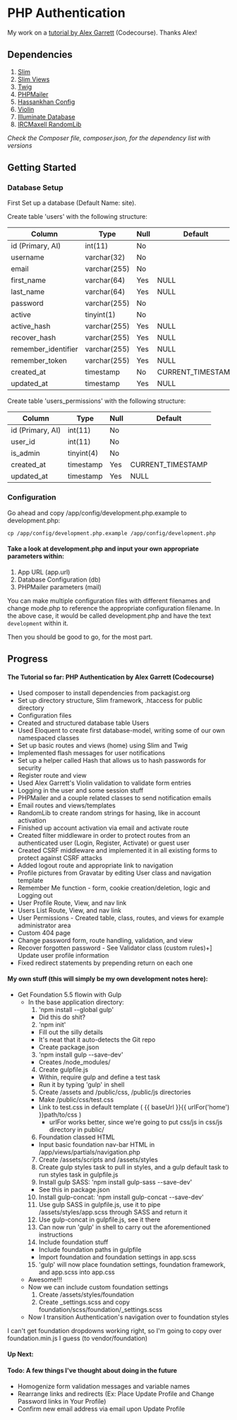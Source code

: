 # PHP Authentication
My work on a [tutorial by Alex Garrett](https://www.youtube.com/playlist?list=PLfdtiltiRHWGKUvioJly40RJZchSG2-34) (Codecourse). Thanks Alex!

## Dependencies
1. [Slim](https://github.com/slimphp/Slim)
2. [Slim Views](https://github.com/slimphp/Slim-Views)
3. [Twig](https://github.com/twigphp/Twig)
4. [PHPMailer](https://github.com/PHPMailer/PHPMailer)
5. [Hassankhan Config](https://packagist.org/packages/hassankhan/config)
6. [Violin](https://github.com/alexgarrett/violin)
7. [Illuminate Database](https://github.com/illuminate/database)
8. [IRCMaxell RandomLib](https://packagist.org/packages/ircmaxell/random-lib)

*Check the Composer file, composer.json, for the dependency list with versions*


## Getting Started
### Database Setup

First Set up a database (Default Name: site).

Create table 'users' with the following structure:

| Column              | Type         | Null | Default            |
|---------------------|--------------|------|--------------------|
| id (Primary, AI)    | int(11)      | No   |                    |
| username            | varchar(32)  | No   |                    |
| email               | varchar(255) | No   |                    |
| first_name          | varchar(64)  | Yes  | NULL               |
| last_name           | varchar(64)  | Yes  | NULL               |
| password            | varchar(255) | No   |                    |
| active              | tinyint(1)   | No   |                    |
| active_hash         | varchar(255) | Yes  | NULL               |
| recover_hash        | varchar(255) | Yes  | NULL               |
| remember_identifier | varchar(255) | Yes  | NULL               |
| remember_token      | varchar(255) | Yes  | NULL               |
| created_at          | timestamp    | No   | CURRENT_TIMESTAMP  |
| updated_at          | timestamp    | Yes  | NULL               |


Create table 'users_permissions' with the following structure:

| Column           | Type       | Null | Default            |
|------------------|------------|------|--------------------|
| id (Primary, AI) | int(11)    | No   |                    |
| user_id          | int(11)    | No   |                    |
| is_admin         | tinyint(4) | No   |                    |
| created_at       | timestamp  | Yes  | CURRENT_TIMESTAMP  |
| updated_at       | timestamp  | Yes  | NULL               |


### Configuration

Go ahead and copy /app/config/development.php.example to development.php:

```
cp /app/config/development.php.example /app/config/development.php
```

#### Take a look at development.php and input your own appropriate parameters within:
1. App URL (app.url)
2. Database Configuration (db)
3. PHPMailer parameters (mail)

You can make multiple configuration files with different filenames and change mode.php to reference the appropriate configuration filename. In the above case, it would be called development.php and have the text `development` within it.

Then you should be good to go, for the most part.


## Progress

#### The Tutorial so far: PHP Authentication by Alex Garrett (Codecourse)
+ Used composer to install dependencies from packagist.org
+ Set up directory structure, Slim framework, .htaccess for public directory
+ Configuration files
+ Created and structured database table Users
+ Used Eloquent to create first database-model, writing some of our own namespaced classes
+ Set up basic routes and views (home) using Slim and Twig
+ Implemented flash messages for user notifications
+ Set up a helper called Hash that allows us to hash passwords for security
+ Register route and view
+ Used Alex Garrett's Violin validation to validate form entries
+ Logging in the user and some session stuff
+ PHPMailer and a couple related classes to send notification emails
+ Email routes and views/templates
+ RandomLib to create random strings for hasing, like in account activation
+ Finished up account activation via email and activate route
+ Created filter middleware in order to protect routes from an authenticated user (Login, Register, Activate) or guest user
+ Created CSRF middleware and implemented it in all existing forms to protect against CSRF attacks
+ Added logout route and appropriate link to navigation
+ Profile pictures from Gravatar by editing User class and navigation template
+ Remember Me function - form, cookie creation/deletion, logic and Logging out
+ User Profile Route, View, and nav link
+ Users List Route, View, and nav link
+ User Permissions - Created table, class, routes, and views for example administrator area
+ Custom 404 page
+ Change password form, route handling, validation, and view
+ Recover forgotten password - See Validator class (custom rules)+] Update user profile information
+ Fixed redirect statements by prepending return on each one

#### My own stuff (this will simply be my own development notes here):
+ Get Foundation 5.5 flowin with Gulp
  + In the base application directory:
    1. 'npm install --global gulp'
      + Did this do shit?
    2. 'npm init'
      + Fill out the silly details
      + It's neat that it auto-detects the Git repo
      + Create package.json
    3. 'npm install gulp --save-dev'
      + Creates /node_modules/
    4. Create gulpfile.js
	  + Within, require gulp and define a test task
	  + Run it by typing 'gulp' in shell
    5. Create /assets and /public/css, /public/js directories
      + Make /public/css/test.css
      + Link to test.css in default template ( {{ baseUrl }}{{ urlFor('home') }}path/to/css )
        + urlFor works better, since we're going to put css/js in css/js directory in public/
    6. Foundation classed HTML
      + Input basic foundation nav-bar HTML in /app/views/partials/navigation.php
    7. Create /assets/scripts and /assets/styles
    8. Create gulp styles task to pull in styles, and a gulp default task to run styles task in gulpfile.js
    9. Install gulp SASS: 'npm install gulp-sass --save-dev'
      + See this in package.json
    10. Install gulp-concat: 'npm install gulp-concat --save-dev'
    11. Use gulp SASS in gulpfile.js, use it to pipe /assets/styles/app.scss through SASS and return it
    12. Use gulp-concat in gulpfile.js, see it there
    13. Can now run 'gulp' in shell to carry out the aforementioned instructions
    14. Include foundation stuff
      + Include foundation paths in gulpfile
      + Import foundation and foundation settings in app.scss
    15. 'gulp' will now place foundation settings, foundation framework, and app.scss into app.css
  + Awesome!!!
  + Now we can include custom foundation settings
    1. Create /assets/styles/foundation
    2. Create _settings.scss and copy foundation/scss/foundation/_settings.scss
  + Now I transition Authentication's navigation over to foundation styles

I can't get foundation dropdowns working right, so I'm going to copy over foundation.min.js I guess (to vendor/foundation)

#### Up Next:

#### Todo: A few things I've thought about doing in the future
+ Homogenize form validation messages and variable names
+ Rearrange links and redirects (Ex: Place Update Profile and Change Password links in Your Profile)
+ Confirm new email address via email upon Update Profile
